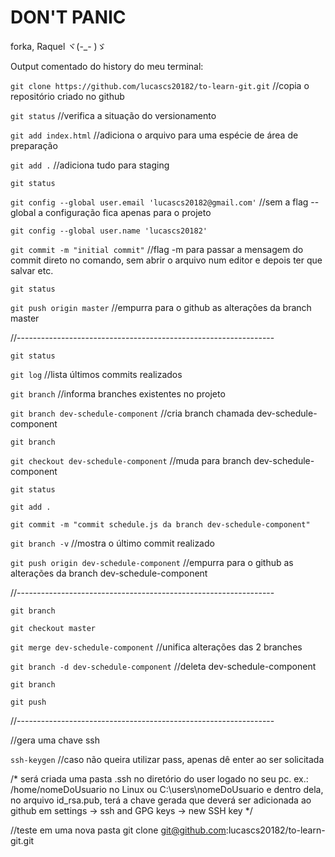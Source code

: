 # **DON'T PANIC**

forka, Raquel ヾ(-_- )ゞ 

Output comentado do history do meu terminal:

```git clone https://github.com/lucascs20182/to-learn-git.git``` //copia o repositório criado no github

```git status``` //verifica a situação do versionamento

```git add index.html``` //adiciona o arquivo para uma espécie de área de preparação

```git add .``` //adiciona tudo para staging

```git status```

```git config --global user.email 'lucascs20182@gmail.com'``` //sem a flag --global a configuração fica apenas para o projeto

```git config --global user.name 'lucascs20182'```

```git commit -m "initial commit"``` //flag -m para passar a mensagem do commit direto no comando, sem abrir o arquivo num editor e depois ter que salvar etc.

```git status```

```git push origin master``` //empurra para o github as alterações da branch master

//----------------------------------------------------------------

```git status```

```git log``` //lista últimos commits realizados

```git branch``` //informa branches existentes no projeto

```git branch dev-schedule-component``` //cria branch chamada dev-schedule-component

```git branch```

```git checkout dev-schedule-component``` //muda para branch dev-schedule-component

```git status```

```git add .```

```git commit -m "commit schedule.js da branch dev-schedule-component"```

```git branch -v``` //mostra o último commit realizado

```git push origin dev-schedule-component``` //empurra para o github as alterações da branch dev-schedule-component

//----------------------------------------------------------------

```git branch```

```git checkout master```

```git merge dev-schedule-component``` //unifica alterações das 2 branches

```git branch -d dev-schedule-component``` //deleta dev-schedule-component

```git branch```

```git push```

//----------------------------------------------------------------

//gera uma chave ssh

```ssh-keygen``` //caso não queira utilizar pass, apenas dê enter ao ser solicitada

/*
    será criada uma pasta .ssh no diretório do user logado no seu pc.
    ex.: /home/nomeDoUsuario no Linux ou C:\users\nomeDoUsuario
    e dentro dela, no arquivo id_rsa.pub, terá a chave gerada
    que deverá ser adicionada ao github em settings -> ssh and GPG keys -> new SSH key
*/

//teste em uma nova pasta
git clone git@github.com:lucascs20182/to-learn-git.git
